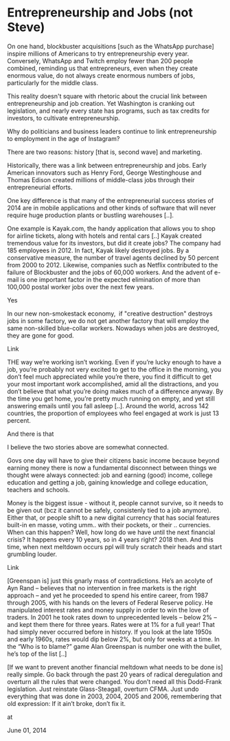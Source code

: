 # Entrepreneurship and Jobs (not Steve)
On one hand, blockbuster acquisitions [such as the WhatsApp purchase] inspire millions of Americans to try entrepreneurship every year. Conversely, WhatsApp and Twitch employ fewer than 200 people combined, reminding us that entrepreneurs, even when they create enormous value, do not always create enormous numbers of jobs, particularly for the middle class.

This reality doesn't square with rhetoric about the crucial link between entrepreneurship and job creation. Yet Washington is cranking out legislation, and nearly every state has programs, such as tax credits for investors, to cultivate entrepreneurship.

Why do politicians and business leaders continue to link entrepreneurship to employment in the age of Instagram?

There are two reasons: history [that is, second wave] and marketing.

Historically, there was a link between entrepreneurship and jobs. Early American innovators such as Henry Ford, George Westinghouse and Thomas Edison created millions of middle-class jobs through their entrepreneurial efforts.

One key difference is that many of the entrepreneurial success stories of 2014 are in mobile applications and other kinds of software that will never require huge production plants or bustling warehouses [..].

One example is Kayak.com, the handy application that allows you to shop for airline tickets, along with hotels and rental cars [..] Kayak created tremendous value for its investors, but did it create jobs? The company had 185 employees in 2012. In fact, Kayak likely destroyed jobs. By a conservative measure, the number of travel agents declined by 50 percent from 2000 to 2012. Likewise, companies such as Netflix contributed to the failure of Blockbuster and the jobs of 60,000 workers. And the advent of e-mail is one important factor in the expected elimination of more than 100,000 postal worker jobs over the next few years. 

Yes

In our new non-smokestack economy,  if "creative destruction" destroys jobs in some factory, we do not get another factory that will employ the same non-skilled blue-collar workers. Nowadays when jobs are destroyed, they are gone for good. 

Link

THE way we’re working isn’t working. Even if you’re lucky enough to have
 a job, you’re probably not very excited to get to the office in the 
morning, you don’t feel much appreciated while you’re there, you find it
 difficult to get your most important work accomplished, amid all the 
distractions, and you don’t believe that what you’re doing makes much of
 a difference anyway. By the time you get home, you’re pretty much 
running on empty, and yet still answering emails until you fall asleep [..]. Around the world, across 142 countries, the proportion of employees who feel engaged at work is just 13 percent. 

And there is that

I believe the two stories above are somewhat connected.

Govs one day will have to give their citizens basic income because beyond earning money there is now a fundamental disconnect between things we thought were always connected: job and earning (good) income, college education and getting a job, gaining knowledge and college education, teachers and schools.  

Money is the biggest issue - without it, people cannot survive, so it needs to be given out (bcz it cannot be safely, consistenly tied to a job anymore). Either that, or people shift to a new digital currency that has social features built-in en masse, voting umm.. with their pockets, or their .. currencies. When can this happen? Well, how long do we have until the next financial crisis? It happens every 10 years, so in 4 years right? 2018 then. And this time, when next meltdown occurs ppl will truly scratch their heads and start grumbling louder. 

Link

[Greenspan is] just this gnarly mass of contradictions. He’s an acolyte of Ayn 
Rand – believes that no intervention in free markets is the right 
approach – and yet he proceeded to spend his entire career, from 1987 
through 2005, with his hands on the levers of Federal Reserve policy. He
 manipulated interest rates and money supply in order to win the love of
 traders. In 2001 he took rates down to unprecedented levels – below 2% –
 and kept them there for three years. Rates were at 1% for a full year! 
That had simply never occurred before in history. If you look at the 
late 1950s and early 1960s, rates would dip below 2%, but only for weeks
 at a time. In the “Who is to blame?” game Alan Greenspan is number one 
with the bullet, he’s top of the list [..]

[If we want to prevent another financial meltdown what needs to be done is] really simple. Go back through the past 20 years of radical deregulation and overturn all the rules that were changed. You don’t need all this Dodd-Frank legislation. Just reinstate Glass-Steagall, overturn CFMA. Just undo everything that was done in 2003, 2004, 2005 and 2006, remembering that old expression: If it ain’t broke, don’t fix it.








at

June 01, 2014















